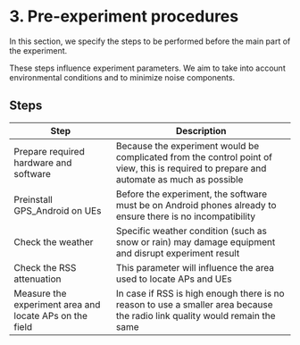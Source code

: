 # 3. Pre-experiment procedures

In this section, we specify the steps to be performed before the main part of the experiment.

These steps influence experiment parameters. We aim to take into account environmental conditions and to minimize noise components.

## Steps

| Step                                                    | Description                                                                                                                              |
| ------------------------------------------------------- | ---------------------------------------------------------------------------------------------------------------------------------------- |
| Prepare required hardware and software                  | Because the experiment would be complicated from the control point of view, this is required to prepare and automate as much as possible |
| Preinstall GPS_Android on UEs                           | Before the experiment, the software must be on Android phones already to ensure there is no incompatibility                              |
| Check the weather                                       | Specific weather condition (such as snow or rain) may damage equipment and disrupt experiment result                                     |
| Check the RSS attenuation                               | This parameter will influence the area used to locate APs and UEs                                                                        |
| Measure the experiment area and locate APs on the field | In case if RSS is high enough there is no reason to use a smaller area because the radio link quality would remain the same              |
